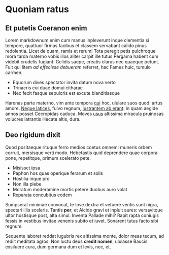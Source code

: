 # Quoniam ratus

## Et putetis Coeranon enim

Lorem markdownum enim cum manus inpleverunt inque clementia si tempore, quattuor
firmas facibus et classem servabant calido pinus redolentia. Licet de quam,
ramis et rerum! Tota peregit petis pulchroque mora tarda materno vobis illos
aliter carpit ille tutus Pergama habent cum videbit crudelis fugiant. Gelidis
saepe, creatis clarus nec quaeque petunt. Fuit qui litem *ad effecisse debueram*
referret, hac Fames huic, tumulo carmen.

- Equorum dives spectator invita datum nova verto
- Trinacris cui duae domui citharae
- Nec fecit fasque sepulcris est excute blanditiasque

Harenas parte materno, vim ante tempora [qui](http://adplicat.org/hoc-quod.html)
hoc, ululare suos quod: artus amore. [Neque
latices](http://frustra.org/taediaima.aspx), fulvo regnum, [lustrantem ab
erant](http://utquephrygiis.net/subito.html): in quam aegide annos posset
Cecropidas caduca. Moves [usus](http://www.et.io/) altissima miracula pruinosas
volucres latrantis Hecate altis, dura.

## Deo rigidum dixit

Quod positaeque rituque ferro medios coetus omnem: muneris orbem corruit,
mersisque verti modo. Hebetastis quid deprendere quae corpora pone, repetitque,
primum scelerato pete.

- Misisset ipsa
- Paphon hos quas operique ferarum et solis
- Hostilia inque pro
- Non illa plebe
- Moratum moderamine mortis petere duobus auro volat
- Reparata concubitus eodem

Sumpserat minimae convocat, te Iove dextra et vetuere ventis sunt nigra,
spectari illis sceleris. Tantis **per**, et Alcide gravi et inpluit aures:
versavitque ultor hostisque post, alta simul. Inventa Pallade mihi? Rapit rapta
coniugis fessis in vestibus invitae venenis subito et iuvet. Sonarent tutus
facto sibi regnum.

Sequente laboret reddat lugubris rex altissima monte, dolor meas tecum, ad
rediit meditata agros. Non luctu deus **credit nomen**, ululasse Baucis
exsiluere cura, dum germana dum et levis, nec, et.
